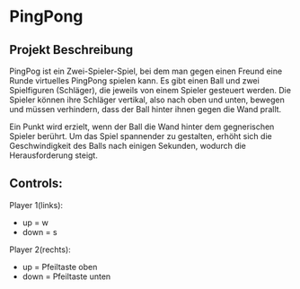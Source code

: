 # PingPong

## Projekt Beschreibung

PingPog ist ein Zwei-Spieler-Spiel, bei dem man gegen einen Freund eine Runde virtuelles PingPong spielen kann. Es gibt einen Ball und zwei Spielfiguren (Schläger), die jeweils von einem Spieler gesteuert werden. Die Spieler können ihre Schläger vertikal, also nach oben und unten, bewegen und müssen verhindern, dass der Ball hinter ihnen gegen die Wand prallt.

Ein Punkt wird erzielt, wenn der Ball die Wand hinter dem gegnerischen Spieler berührt. Um das Spiel spannender zu gestalten, erhöht sich die Geschwindigkeit des Balls nach einigen Sekunden, wodurch die Herausforderung steigt.

## Controls:

Player 1(links):
- up = w
- down = s
  
Player 2(rechts):
- up = Pfeiltaste oben
- down = Pfeiltaste unten
